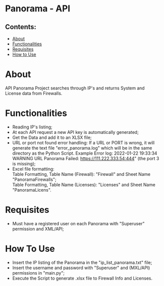 # Panorama - API

## Contents:

<!--ts-->
   * [About](#about)
   * [Functionalities](#functionalities)
   * [Requisites](#requisites)
   * [How to Use](#how-to-use)
<!--te-->

About
============

API Panorama Project searches through IP's and returns System and License data from Firewalls.

Functionalities
============
- Reading IP's listing;
- At each API request a new API key is automatically generated;
- Get the Data and add it to an XLSX file;
- URL or port not found error handling:
If a URL or PORT is wrong, it will generate the text file "error_panorama.log" which will be in the same directory as the Python Script.
Example Error log: 2022-01-22 19:33:34 WARNING URL Panorama Failed: https://111.222.333.54:444" (the port 3 is missing);
- Excel file formatting:<br/>
Table Formatting, Table Name (Firewall): "Firewall" and Sheet Name "PanoramaFirewalls";<br/>
Table Formatting, Table Name (Licenses): "Licenses" and Sheet Name "PanoramaLicens".

Requisites
============
- Must have a registered user on each Panorama with "Superuser" permission and XML/API;

How To Use
============
- Insert the IP listing of the Panorama in the "ip_list_panorama.txt" file;
- Insert the username and password with "Superuser" and (MXL/API) permissions in "main.py";
- Execute the Script to generate .xlsx file to Firewall Info and Licenses.








